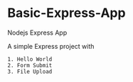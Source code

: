 # Basic-Express-App
Nodejs Express App

A simple Express project with

	1. Hello World
	2. Form Submit
	3. File Upload 
